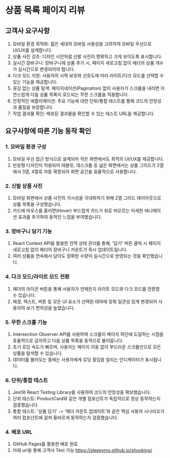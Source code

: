 # 상품 목록 페이지 리뷰

## 고객사 요구사항

1. 모바일 환경 최적화: 젊은 세대의 모바일 사용성을 고려하여 모바일 우선으로 UI/UX를 설계합니다.
2. 상품 사진 강조: 디자인 시안처럼 신발 사진이 명확하고 크게 보이도록 표시합니다.
3. 실시간 장바구니: 장바구니에 상품 추가 시, 페이지 새로고침 없이 헤더의 상품 개수가 실시간으로 변경되어야 합니다.
4. 다크 모드 지원: 사용자의 시력 보호와 선호도에 따라 라이트/다크 모드를 선택할 수 있는 기능을 제공합니다.
5. 끊김 없는 상품 탐색: 페이지네이션(Pagination) 없이 사용자가 스크롤을 내리면 자연스럽게 다음 상품 목록이 로드되는 무한 스크롤을 적용합니다.
6. 안정적인 애플리케이션: 주요 기능에 대한 단위/통합 테스트를 통해 코드의 안정성과 품질을 보장합니다.
7. 작업 결과물 확인: 배포된 결과물을 확인할 수 있는 테스트 URL을 제공합니다.

## 요구사항에 따른 기능 동작 확인

### 1. 모바일 환경 구성

1. 모바일 우선 접근 방식으로 설계되어 작은 화면에서도 최적의 UI/UX를 제공합니다.
2. 반응형 디자인이 적용되어 태블릿, 데스크톱 등 넓은 화면에서는 상품 그리드가 2열에서 3열, 4열로 자동 확장되어 화면 공간을 효율적으로 사용합니다.

### 2. 신발 상품 사진

1. 모바일 화면에서 상품 사진의 가시성을 극대화하기 위해 2열 그리드 레이아웃으로 상품 목록을 구성했습니다.
2. 카드에 마우스를 올리면(Hover) 부드럽게 카드가 위로 떠오르는 미세한 애니메이션 효과를 추가하여 동적인 느낌을 부여했습니다.

### 3. 장바구니 담기 기능

1. React Context API를 활용한 전역 상태 관리를 통해, '담기' 버튼 클릭 시 페이지 새로고침 없이 헤더의 장바구니 카운트가 즉시 업데이트됩니다.
2. 여러 상품을 연속해서 담아도 정확한 수량이 실시간으로 반영되는 것을 확인했습니다.

### 4. 다크 모드/라이트 모드 전환

1. 헤더의 아이콘 버튼을 통해 사용자가 언제든지 라이트 모드와 다크 모드를 전환할 수 있습니다.
2. 배경, 텍스트, 버튼 등 모든 UI 요소가 선택된 테마에 맞춰 일관성 있게 변경되어 사용자의 보기 편의성을 높였습니다.

### 5. 무한 스크롤 기능

1. Intersection Observer API를 사용하여 스크롤이 페이지 하단에 도달하는 시점을 효율적으로 감지하고 다음 상품 목록을 동적으로 불러옵니다.
2. 초기 로딩 속도가 빠르며, 사용자는 페이지 이동 없이 부드러운 스크롤만으로 모든 상품을 탐색할 수 있습니다.
3. 데이터를 불러오는 중에는 사용자에게 로딩 중임을 알리는 인디케이터가 표시됩니다.

### 6. 단위/통합 테스트

1. Jest와 React Testing Library를 사용하여 코드의 안정성을 확보했습니다.
2. 단위 테스트: ProductCard와 같은 개별 컴포넌트가 독립적으로 정상 동작하는지 검증했습니다.
3. 통합 테스트: '상품 담기' -> '헤더 카운트 업데이트'와 같은 핵심 사용자 시나리오가 여러 컴포넌트에 걸쳐 올바르게 동작하는지 검증했습니다.

### 4. 배포 URL

1. GitHub Pages를 활용한 배포 완료
2. 아래 url을 통해 고객사 Test 가능
   https://sleepyms.github.io/shooking/

